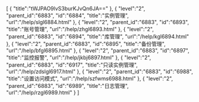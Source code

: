[
	{
		"title":"tWJPAO9lvS3burKJvQn6JA=="
	},
	{
		"level":"2",
		"parent_id":"6883",
		"id":"6884",
		"title":"实例管理",
		"url":"/help/slgl6884.html"
	},
	{
		"level":"2",
		"parent_id":"6883",
		"id":"6893",
		"title":"账号管理",
		"url":"/help/zhgl6893.html"
	},
	{
		"level":"2",
		"parent_id":"6883",
		"id":"6894",
		"title":"库管理",
		"url":"/help/kgl6894.html"
	},
	{
		"level":"2",
		"parent_id":"6883",
		"id":"6895",
		"title":"备份管理",
		"url":"/help/bfgl6895.html"
	},
	{
		"level":"2",
		"parent_id":"6883",
		"id":"6897",
		"title":"监控报警",
		"url":"/help/jkbj6897.html"
	},
	{
		"level":"2",
		"parent_id":"6883",
		"id":"6917",
		"title":"只读实例管理",
		"url":"/help/zdslgl6917.html"
	},
	{
		"level":"2",
		"parent_id":"6883",
		"id":"6988",
		"title":"设置访问模式",
		"url":"/help/szfwms6988.html"
	},
	{
		"level":"2",
		"parent_id":"6883",
		"id":"6989",
		"title":"日志管理",
		"url":"/help/rzgl6989.html"
	}
]